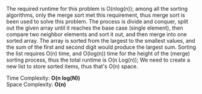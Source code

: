 The required runtime for this problem is O(nlog(n)); among all the sorting algorithms, only the merge sort met this 
requirement, thus merge sort is been used to solve this problem.
The process is divide and conquer, split out the given array until it reaches the base case (single element), then 
compare two neighbor elements and sort it out, and then merge into one sorted array. The array is sorted from the 
largest to the smallest values, and the sum of the first and second digit would produce the largest sum. 
Sorting the list requires O(n) time, and O(log(n)) time for the height of the (merge) sorting process, thus the total
runtime is O(n Log(n)); We need to create a new list to store sorted items, thus that's O(n) space. 

Time Complexity: <b>O(n log(N))</b> <br>
Space Complexity: <b>O(n)</b>
